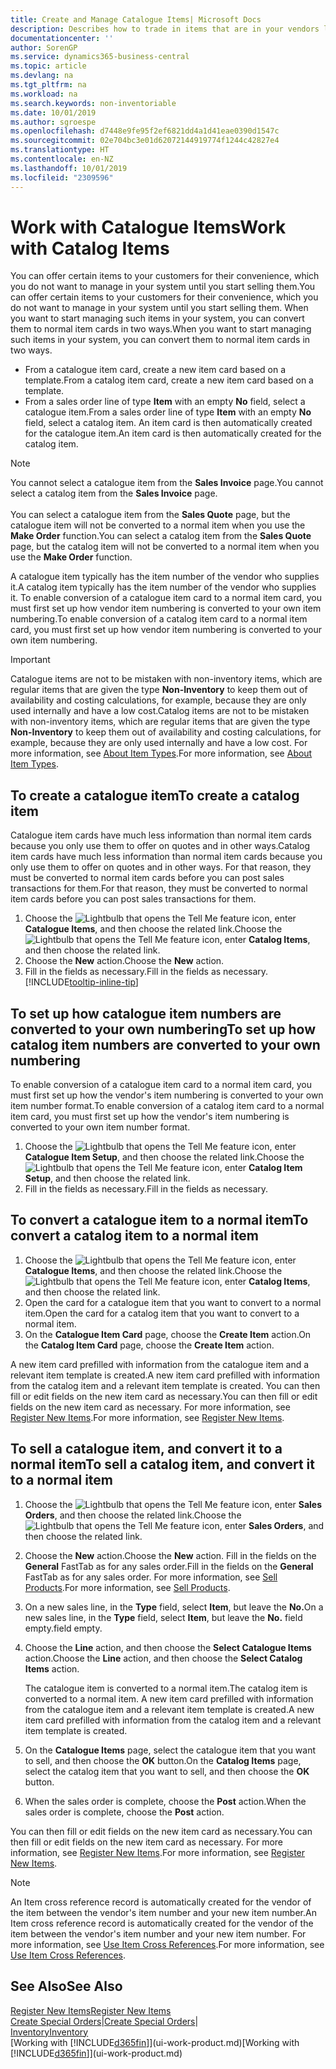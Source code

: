 ```yaml
---
title: Create and Manage Catalogue Items| Microsoft Docs
description: Describes how to trade in items that are in your vendors list of items but not in your own list of items.
documentationcenter: ''
author: SorenGP
ms.service: dynamics365-business-central
ms.topic: article
ms.devlang: na
ms.tgt_pltfrm: na
ms.workload: na
ms.search.keywords: non-inventoriable
ms.date: 10/01/2019
ms.author: sgroespe
ms.openlocfilehash: d7448e9fe95f2ef6821dd4a1d41eae0390d1547c
ms.sourcegitcommit: 02e704bc3e01d62072144919774f1244c42827e4
ms.translationtype: HT
ms.contentlocale: en-NZ
ms.lasthandoff: 10/01/2019
ms.locfileid: "2309596"
---
```

# <a name="work-with-catalog-items"></a><span data-ttu-id="69e55-103">Work with Catalogue Items</span><span class="sxs-lookup"><span data-stu-id="69e55-103">Work with Catalog Items</span></span>
<span data-ttu-id="69e55-104">You can offer certain items to your customers for their convenience, which you do not want to manage in your system until you start selling them.</span><span class="sxs-lookup"><span data-stu-id="69e55-104">You can offer certain items to your customers for their convenience, which you do not want to manage in your system until you start selling them.</span></span> <span data-ttu-id="69e55-105">When you want to start managing such items in your system, you can convert them to normal item cards in two ways.</span><span class="sxs-lookup"><span data-stu-id="69e55-105">When you want to start managing such items in your system, you can convert them to normal item cards in two ways.</span></span>

* <span data-ttu-id="69e55-106">From a catalogue item card, create a new item card based on a template.</span><span class="sxs-lookup"><span data-stu-id="69e55-106">From a catalog item card, create a new item card based on a template.</span></span>
* <span data-ttu-id="69e55-107">From a sales order line of type **Item** with an empty **No** field, select a catalogue item.</span><span class="sxs-lookup"><span data-stu-id="69e55-107">From a sales order line of type **Item** with an empty **No** field, select a catalog item.</span></span> <span data-ttu-id="69e55-108">An item card is then automatically created for the catalogue item.</span><span class="sxs-lookup"><span data-stu-id="69e55-108">An item card is then automatically created for the catalog item.</span></span>

> [!NOTE]  
> <span data-ttu-id="69e55-109">You cannot select a catalogue item from the **Sales Invoice** page.</span><span class="sxs-lookup"><span data-stu-id="69e55-109">You cannot select a catalog item from the **Sales Invoice** page.</span></span><br /><br />
> <span data-ttu-id="69e55-110">You can select a catalogue item from the **Sales Quote** page, but the catalogue item will not be converted to a normal item when you use the **Make Order** function.</span><span class="sxs-lookup"><span data-stu-id="69e55-110">You can select a catalog item from the **Sales Quote** page, but the catalog item will not be converted to a normal item when you use the **Make Order** function.</span></span>

<span data-ttu-id="69e55-111">A catalogue item typically has the item number of the vendor who supplies it.</span><span class="sxs-lookup"><span data-stu-id="69e55-111">A catalog item typically has the item number of the vendor who supplies it.</span></span> <span data-ttu-id="69e55-112">To enable conversion of a catalogue item card to a normal item card, you must first set up how vendor item numbering is converted to your own item numbering.</span><span class="sxs-lookup"><span data-stu-id="69e55-112">To enable conversion of a catalog item card to a normal item card, you must first set up how vendor item numbering is converted to your own item numbering.</span></span>   

> [!Important]
> <span data-ttu-id="69e55-113">Catalogue items are not to be mistaken with non-inventory items, which are regular items that are given the type **Non-Inventory** to keep them out of availability and costing calculations, for example, because they are only used internally and have a low cost.</span><span class="sxs-lookup"><span data-stu-id="69e55-113">Catalog items are not to be mistaken with non-inventory items, which are regular items that are given the type **Non-Inventory** to keep them out of availability and costing calculations, for example, because they are only used internally and have a low cost.</span></span> <span data-ttu-id="69e55-114">For more information, see [About Item Types](inventory-about-item-types.md).</span><span class="sxs-lookup"><span data-stu-id="69e55-114">For more information, see [About Item Types](inventory-about-item-types.md).</span></span>

## <a name="to-create-a-catalog-item"></a><span data-ttu-id="69e55-115">To create a catalogue item</span><span class="sxs-lookup"><span data-stu-id="69e55-115">To create a catalog item</span></span>
<span data-ttu-id="69e55-116">Catalogue item cards have much less information than normal item cards because you only use them to offer on quotes and in other ways.</span><span class="sxs-lookup"><span data-stu-id="69e55-116">Catalog item cards have much less information than normal item cards because you only use them to offer on quotes and in other ways.</span></span> <span data-ttu-id="69e55-117">For that reason, they must be converted to normal item cards before you can post sales transactions for them.</span><span class="sxs-lookup"><span data-stu-id="69e55-117">For that reason, they must be converted to normal item cards before you can post sales transactions for them.</span></span>

1. <span data-ttu-id="69e55-118">Choose the ![Lightbulb that opens the Tell Me feature](media/ui-search/search_small.png "Tell me what you want to do") icon, enter **Catalogue Items**, and then choose the related link.</span><span class="sxs-lookup"><span data-stu-id="69e55-118">Choose the ![Lightbulb that opens the Tell Me feature](media/ui-search/search_small.png "Tell me what you want to do") icon, enter **Catalog Items**, and then choose the related link.</span></span>
2. <span data-ttu-id="69e55-119">Choose the **New** action.</span><span class="sxs-lookup"><span data-stu-id="69e55-119">Choose the **New** action.</span></span>
3. <span data-ttu-id="69e55-120">Fill in the fields as necessary.</span><span class="sxs-lookup"><span data-stu-id="69e55-120">Fill in the fields as necessary.</span></span> [!INCLUDE[tooltip-inline-tip](includes/tooltip-inline-tip_md.md)]

## <a name="to-set-up-how-catalog-item-numbers-are-converted-to-your-own-numbering"></a><span data-ttu-id="69e55-121">To set up how catalogue item numbers are converted to your own numbering</span><span class="sxs-lookup"><span data-stu-id="69e55-121">To set up how catalog item numbers are converted to your own numbering</span></span>
<span data-ttu-id="69e55-122">To enable conversion of a catalogue item card to a normal item card, you must first set up how the vendor's item numbering is converted to your own item number format.</span><span class="sxs-lookup"><span data-stu-id="69e55-122">To enable conversion of a catalog item card to a normal item card, you must first set up how the vendor's item numbering is converted to your own item number format.</span></span>

1. <span data-ttu-id="69e55-123">Choose the ![Lightbulb that opens the Tell Me feature](media/ui-search/search_small.png "Tell me what you want to do") icon, enter **Catalogue Item Setup**, and then choose the related link.</span><span class="sxs-lookup"><span data-stu-id="69e55-123">Choose the ![Lightbulb that opens the Tell Me feature](media/ui-search/search_small.png "Tell me what you want to do") icon, enter **Catalog Item Setup**, and then choose the related link.</span></span>
2. <span data-ttu-id="69e55-124">Fill in the fields as necessary.</span><span class="sxs-lookup"><span data-stu-id="69e55-124">Fill in the fields as necessary.</span></span>

## <a name="to-convert-a-catalog-item-to-a-normal-item"></a><span data-ttu-id="69e55-125">To convert a catalogue item to a normal item</span><span class="sxs-lookup"><span data-stu-id="69e55-125">To convert a catalog item to a normal item</span></span>
1. <span data-ttu-id="69e55-126">Choose the ![Lightbulb that opens the Tell Me feature](media/ui-search/search_small.png "Tell me what you want to do") icon, enter **Catalogue Items**, and then choose the related link.</span><span class="sxs-lookup"><span data-stu-id="69e55-126">Choose the ![Lightbulb that opens the Tell Me feature](media/ui-search/search_small.png "Tell me what you want to do") icon, enter **Catalog Items**, and then choose the related link.</span></span>
2. <span data-ttu-id="69e55-127">Open the card for a catalogue item that you want to convert to a normal item.</span><span class="sxs-lookup"><span data-stu-id="69e55-127">Open the card for a catalog item that you want to convert to a normal item.</span></span>
3. <span data-ttu-id="69e55-128">On the **Catalogue Item Card** page, choose the **Create Item** action.</span><span class="sxs-lookup"><span data-stu-id="69e55-128">On the **Catalog Item Card** page, choose the **Create Item** action.</span></span>

<span data-ttu-id="69e55-129">A new item card prefilled with information from the catalogue item and a relevant item template is created.</span><span class="sxs-lookup"><span data-stu-id="69e55-129">A new item card prefilled with information from the catalog item and a relevant item template is created.</span></span> <span data-ttu-id="69e55-130">You can then fill or edit fields on the new item card as necessary.</span><span class="sxs-lookup"><span data-stu-id="69e55-130">You can then fill or edit fields on the new item card as necessary.</span></span> <span data-ttu-id="69e55-131">For more information, see [Register New Items](inventory-how-register-new-items.md).</span><span class="sxs-lookup"><span data-stu-id="69e55-131">For more information, see [Register New Items](inventory-how-register-new-items.md).</span></span>

## <a name="to-sell-a-catalog-item-and-convert-it-to-a-normal-item"></a><span data-ttu-id="69e55-132">To sell a catalogue item, and convert it to a normal item</span><span class="sxs-lookup"><span data-stu-id="69e55-132">To sell a catalog item, and convert it to a normal item</span></span>
1. <span data-ttu-id="69e55-133">Choose the ![Lightbulb that opens the Tell Me feature](media/ui-search/search_small.png "Tell me what you want to do") icon, enter **Sales Orders**, and then choose the related link.</span><span class="sxs-lookup"><span data-stu-id="69e55-133">Choose the ![Lightbulb that opens the Tell Me feature](media/ui-search/search_small.png "Tell me what you want to do") icon, enter **Sales Orders**, and then choose the related link.</span></span>
2. <span data-ttu-id="69e55-134">Choose the **New** action.</span><span class="sxs-lookup"><span data-stu-id="69e55-134">Choose the **New** action.</span></span> <span data-ttu-id="69e55-135">Fill in the fields on the **General** FastTab as for any sales order.</span><span class="sxs-lookup"><span data-stu-id="69e55-135">Fill in the fields on the **General** FastTab as for any sales order.</span></span> <span data-ttu-id="69e55-136">For more information, see [Sell Products](sales-how-sell-products.md).</span><span class="sxs-lookup"><span data-stu-id="69e55-136">For more information, see [Sell Products](sales-how-sell-products.md).</span></span>
3. <span data-ttu-id="69e55-137">On a new sales line, in the **Type** field, select **Item**, but leave the **No.**</span><span class="sxs-lookup"><span data-stu-id="69e55-137">On a new sales line, in the **Type** field, select **Item**, but leave the **No.**</span></span> <span data-ttu-id="69e55-138">field empty.</span><span class="sxs-lookup"><span data-stu-id="69e55-138">field empty.</span></span>
4. <span data-ttu-id="69e55-139">Choose the **Line** action, and then choose the **Select Catalogue Items** action.</span><span class="sxs-lookup"><span data-stu-id="69e55-139">Choose the **Line** action, and then choose the **Select Catalog Items** action.</span></span>

    <span data-ttu-id="69e55-140">The catalogue item is converted to a normal item.</span><span class="sxs-lookup"><span data-stu-id="69e55-140">The catalog item is converted to a normal item.</span></span> <span data-ttu-id="69e55-141">A new item card prefilled with information from the catalogue item and a relevant item template is created.</span><span class="sxs-lookup"><span data-stu-id="69e55-141">A new item card prefilled with information from the catalog item and a relevant item template is created.</span></span>
5. <span data-ttu-id="69e55-142">On the **Catalogue Items** page, select the catalogue item that you want to sell, and then choose the **OK** button.</span><span class="sxs-lookup"><span data-stu-id="69e55-142">On the **Catalog Items** page, select the catalog item that you want to sell, and then choose the **OK** button.</span></span>
6. <span data-ttu-id="69e55-143">When the sales order is complete, choose the **Post** action.</span><span class="sxs-lookup"><span data-stu-id="69e55-143">When the sales order is complete, choose the **Post** action.</span></span>

<span data-ttu-id="69e55-144">You can then fill or edit fields on the new item card as necessary.</span><span class="sxs-lookup"><span data-stu-id="69e55-144">You can then fill or edit fields on the new item card as necessary.</span></span> <span data-ttu-id="69e55-145">For more information, see [Register New Items](inventory-how-register-new-items.md).</span><span class="sxs-lookup"><span data-stu-id="69e55-145">For more information, see [Register New Items](inventory-how-register-new-items.md).</span></span>

> [!NOTE]  
>   <span data-ttu-id="69e55-146">An Item cross reference record is automatically created for the vendor of the item between the vendor's item number and your new item number.</span><span class="sxs-lookup"><span data-stu-id="69e55-146">An Item cross reference record is automatically created for the vendor of the item between the vendor's item number and your new item number.</span></span> <span data-ttu-id="69e55-147">For more information, see [Use Item Cross References](inventory-how-use-item-cross-refs.md).</span><span class="sxs-lookup"><span data-stu-id="69e55-147">For more information, see [Use Item Cross References](inventory-how-use-item-cross-refs.md).</span></span>

## <a name="see-also"></a><span data-ttu-id="69e55-148">See Also</span><span class="sxs-lookup"><span data-stu-id="69e55-148">See Also</span></span>
[<span data-ttu-id="69e55-149">Register New Items</span><span class="sxs-lookup"><span data-stu-id="69e55-149">Register New Items</span></span>](inventory-how-register-new-items.md)  
<span data-ttu-id="69e55-150">[Create Special Orders](sales-how-to-create-special-orders.md)|</span><span class="sxs-lookup"><span data-stu-id="69e55-150">[Create Special Orders](sales-how-to-create-special-orders.md)|</span></span>  
[<span data-ttu-id="69e55-151">Inventory</span><span class="sxs-lookup"><span data-stu-id="69e55-151">Inventory</span></span>](inventory-manage-inventory.md)  
<span data-ttu-id="69e55-152">[Working with [!INCLUDE[d365fin](includes/d365fin_md.md)]](ui-work-product.md)</span><span class="sxs-lookup"><span data-stu-id="69e55-152">[Working with [!INCLUDE[d365fin](includes/d365fin_md.md)]](ui-work-product.md)</span></span>
